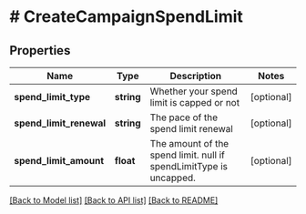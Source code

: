 # # CreateCampaignSpendLimit

## Properties

Name | Type | Description | Notes
------------ | ------------- | ------------- | -------------
**spend_limit_type** | **string** | Whether your spend limit is capped or not | [optional]
**spend_limit_renewal** | **string** | The pace of the spend limit renewal | [optional]
**spend_limit_amount** | **float** | The amount of the spend limit. null if spendLimitType is uncapped. | [optional]

[[Back to Model list]](../../README.md#models) [[Back to API list]](../../README.md#endpoints) [[Back to README]](../../README.md)
